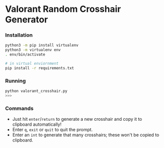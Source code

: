 # Valorant Random Crosshair Generator

### Installation
```bash
python3 -m pip install virtualenv
python3 -m virtualenv env
. env/bin/activate

# in virtual enviornment
pip install -r requirements.txt
```

### Running
```bash
python valorant_crosshair.py
>>>
```

### Commands
* Just hit `enter`/`return` to generate a new crosshair and copy it to clipboard automatically!
* Enter `q`, `exit` or `quit` to quit the prompt.
* Enter an `int` to generate that many crosshairs; these won't be copied to clipboard.
